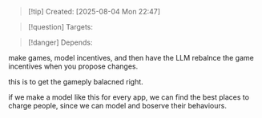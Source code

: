 
>[!tip] Created: [2025-08-04 Mon 22:47]

>[!question] Targets: 

>[!danger] Depends: 

make games, model incentives, and then have the LLM rebalnce the game incentives when you propose changes.

this is to get the gameply balacned right.

if we make a model like this for every app, we can find the best places to charge people, since we can model and boserve their behaviours.